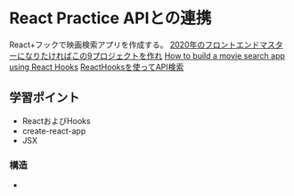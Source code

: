 # React Practice APIとの連携
React+フックで映画検索アプリを作成する。 
[2020年のフロントエンドマスターになりたければこの9プロジェクトを作れ](https://qiita.com/rana_kualu/items/915345b8f3f870cfe2aa) 
[How to build a movie search app using React Hooks](https://www.freecodecamp.org/news/how-to-build-a-movie-search-app-using-react-hooks-24eb72ddfaf7/) 
[ReactHooksを使ってAPI検索](https://qiita.com/Sotq_17/items/9a3e083d12a52afed6cd) 

## 学習ポイント
- ReactおよびHooks
- create-react-app
- JSX

### 構造
-